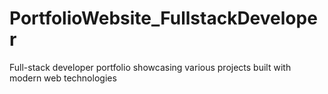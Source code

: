 # PortfolioWebsite_FullstackDeveloper
Full-stack developer portfolio showcasing various projects built with modern web technologies
